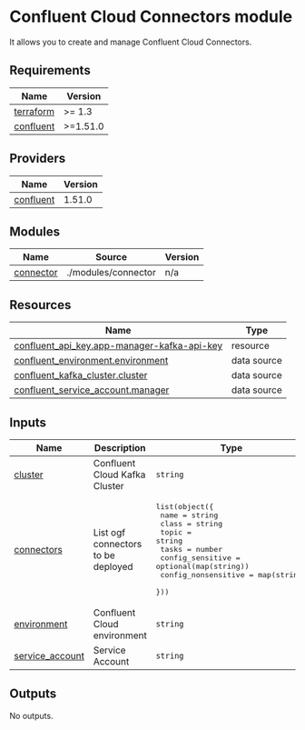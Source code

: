 # Confluent Cloud Connectors module 

It allows you to create and manage Confluent Cloud Connectors.

 

<!-- BEGIN_TF_DOCS -->
## Requirements

| Name | Version |
|------|---------|
| <a name="requirement_terraform"></a> [terraform](#requirement\_terraform) | >= 1.3 |
| <a name="requirement_confluent"></a> [confluent](#requirement\_confluent) | >=1.51.0 |

## Providers

| Name | Version |
|------|---------|
| <a name="provider_confluent"></a> [confluent](#provider\_confluent) | 1.51.0 |

## Modules

| Name | Source | Version |
|------|--------|---------|
| <a name="module_connector"></a> [connector](#module\_connector) | ./modules/connector | n/a |

## Resources

| Name | Type |
|------|------|
| [confluent_api_key.app-manager-kafka-api-key](https://registry.terraform.io/providers/confluentinc/confluent/latest/docs/resources/api_key) | resource |
| [confluent_environment.environment](https://registry.terraform.io/providers/confluentinc/confluent/latest/docs/data-sources/environment) | data source |
| [confluent_kafka_cluster.cluster](https://registry.terraform.io/providers/confluentinc/confluent/latest/docs/data-sources/kafka_cluster) | data source |
| [confluent_service_account.manager](https://registry.terraform.io/providers/confluentinc/confluent/latest/docs/data-sources/service_account) | data source |

## Inputs

| Name | Description | Type | Default | Required |
|------|-------------|------|---------|:--------:|
| <a name="input_cluster"></a> [cluster](#input\_cluster) | Confluent Cloud Kafka Cluster | `string` | n/a | yes |
| <a name="input_connectors"></a> [connectors](#input\_connectors) | List ogf connectors to be deployed | <pre>list(object({<br>        name              = string<br>        class             = string<br>        topic             = string<br>        tasks             = number <br>        config_sensitive  = optional(map(string))<br>        config_nonsensitive = map(string)<br>    }))</pre> | n/a | yes |
| <a name="input_environment"></a> [environment](#input\_environment) | Confluent Cloud environment | `string` | n/a | yes |
| <a name="input_service_account"></a> [service\_account](#input\_service\_account) | Service Account | `string` | n/a | yes |

## Outputs

No outputs.
<!-- END_TF_DOCS -->